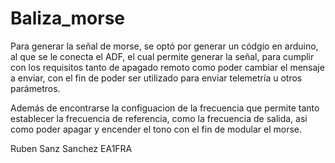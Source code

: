# Baliza_morse
Para generar la señal de morse, se optó por generar un códgio en arduino, al que se le conecta el ADF, el cual permite generar la señal, para cumplir con los requisitos tanto de apagado remoto como poder cambiar el mensaje a enviar, con el fin de poder ser utilizado para enviar telemetría u otros parámetros.

Además de encontrarse la configuacion de la frecuencia que permite tanto establecer la frecuencia de referencia, como la frecuencia de salida, asi como poder apagar y encender el tono con el fin de modular el morse.

Ruben Sanz Sanchez EA1FRA
